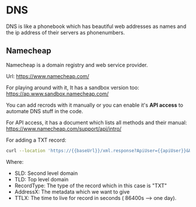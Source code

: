 # DNS

DNS is like a phonebook which has beautiful web addresses as names and the ip address of their servers as phonenumbers. 

## Namecheap

Namecheap is a domain registry and web service provider. 

Url: https://www.namecheap.com/

For playing around with it, It has a sandbox version too: https://ap.www.sandbox.namecheap.com/

You can add recrods with it manually or you can enable it's **API access** to automate DNS stuff in the code. 

For API access, it has a document which lists all methods and their manual: https://www.namecheap.com/support/api/intro/

For adding a TXT record:

```bash
curl --location 'https://{{baseUrl}}/xml.response?ApiUser={{apiUser}}&UserName={{username}}&ApiKey={{apiKey}}&ClientIp={{clientIP}}&Command=namecheap.domains.dns.setHosts&SLD=testdomain1&TLD=com&HostName1=@&RecordType1=TXT&Address1=arbitraryText&TTL1=86400
```

Where:
- SLD: Second level domain
- TLD: Top level domain
- RecordType: The type of the record which in this case is "TXT"
- AddressX: The metadata which we want to give
- TTLX: The time to live for record in seconds ( 86400s --> one day).